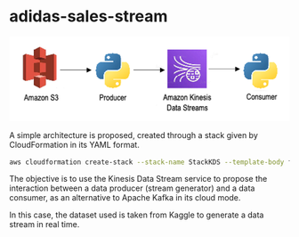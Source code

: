 # adidas-sales-stream


![aws kds architecture](assets/consumer-producer-kds.jpg)


A simple architecture is proposed, created through a stack given by CloudFormation in its YAML format.

``` bash
aws cloudformation create-stack --stack-name StackKDS --template-body file://kds.yaml
```

The objective is to use the Kinesis Data Stream service to propose the interaction between a data producer (stream generator) and a data consumer, as an alternative to Apache Kafka in its cloud mode. 

In this case, the dataset used is taken from Kaggle to generate a data stream in real time.
